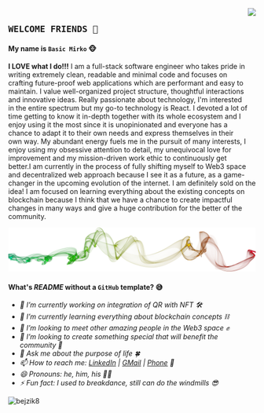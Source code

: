<img src='https://www.seekpng.com/png/full/17-175422_dk-swinging-nintendo-donkey-kong-country-tropical-wii.png' align="right" height='300'>

## `WELCOME FRIENDS 👋`

#### My name is `Basic Mirko` 🐵

**I LOVE what I do!!!** I am a full-stack software engineer who takes pride in writing extremely clean, readable and minimal code and focuses on crafting future-proof web applications which are performant and easy to maintain. I value well-organized project structure, thoughtful interactions and innovative ideas. Really passionate about technology, I'm interested in the entire spectrum but my go-to technology is React. I devoted a lot of time getting to know it in-depth together with its whole ecosystem and I enjoy using it the most since it is unopinionated and everyone has a chance to adapt it to their own needs and express themselves in their own way. My abundant energy fuels me in the pursuit of many interests, I enjoy using my obsessive attention to detail, my unequivocal love for improvement and my mission-driven work ethic to continuously get better.I am currently in the process of fully shifting myself to Web3 space and decentralized web approach because I see it as a future, as a game-changer in the upcoming evolution of the internet. I am definitely sold on the idea! I am focused on learning everything about the existing concepts on blockchain because I think that we have a chance to create impactful changes in many ways and give a huge contribution for the better of the community.

<img src='./src/smoke.png'>

#### What's *README* without a `GitHub` template? 😅

- *🔭 I’m currently working on integration of QR with NFT 🛠*
- *🌱 I’m currently learning everything about blockchain concepts ⛓️*
- *👯 I’m looking to meet other amazing people in the Web3 space ✊*
- *🤔 I’m looking to create something special that will benefit the community 🐾*
- *💬 Ask me about the purpose of life 🍀*
- *📫 How to reach me: [LinkedIn](https://www.linkedin.com/in/basic.mirko) | [GMail](mailto:bejzik8@gmail.com) | [Phone](tel:+381642158383) 🧭*
- *😄 Pronouns: he, him, his 🤷‍♂‍*
- *⚡ Fun fact: I used to breakdance, still can do the windmills 😎*

<img src='https://komarev.com/ghpvc/?username=bejzik8&label=Profile%20views&color=0e75b6&style=flat' alt='bejzik8'>
